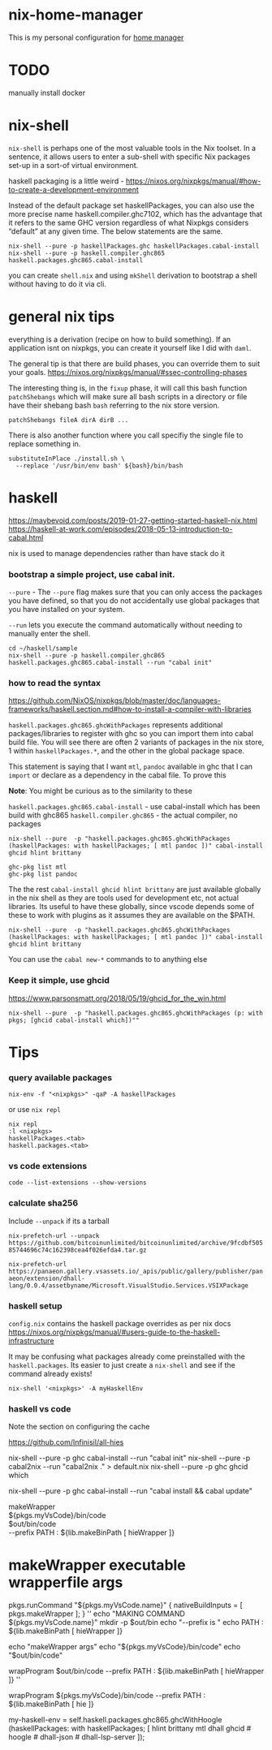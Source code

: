 # nix-home-manager

This is my personal configuration for [home manager](https://github.com/rycee/home-manager)

# TODO
manually install docker


# nix-shell

`nix-shell` is perhaps one of the most valuable tools in the Nix toolset. In a sentence, it allows users to enter a sub-shell with specific Nix packages set-up in a sort-of virtual environment.

haskell packaging is a little weird - https://nixos.org/nixpkgs/manual/#how-to-create-a-development-environment

Instead of the default package set haskellPackages, you can also use the more precise name haskell.compiler.ghc7102, which has the advantage that it refers to the same GHC version regardless of what Nixpkgs considers “default” at any given time. The below statements are the same.

```
nix-shell --pure -p haskellPackages.ghc haskellPackages.cabal-install
nix-shell --pure -p haskell.compiler.ghc865 haskell.packages.ghc865.cabal-install
```

you can create `shell.nix` and using `mkShell` derivation to bootstrap a shell without having to do it via
cli.


# general nix tips

everything is a derivation (recipe on how to build something). If an application isnt on nixpkgs, you can
create it yourself like I did with `daml`.

The general tip is that there are build phases, you can override them to suit your goals.
https://nixos.org/nixpkgs/manual/#ssec-controlling-phases

The interesting thing is, in the `fixup` phase, it will call this bash function `patchShebangs` which will
make sure all bash scripts in a directory or file have their shebang bash `bash` referring to the nix store version.
```
patchShebangs fileA dirA dirB ...
```

There is also another function where you call specifiy the single file to replace something in.

```
substituteInPlace ./install.sh \
  --replace '/usr/bin/env bash' ${bash}/bin/bash
```

# haskell

https://maybevoid.com/posts/2019-01-27-getting-started-haskell-nix.html
https://haskell-at-work.com/episodes/2018-05-13-introduction-to-cabal.html

nix is used to manage dependencies rather than have stack do it


### bootstrap a simple project, use cabal init.

`--pure` - The `--pure` flag makes sure that you can only access the packages you have defined, so that you do not accidentally use global packages that you have installed on your system.

`--run` lets you execute the command automatically without needing to manually enter the shell.

```
cd ~/haskell/sample
nix-shell --pure -p haskell.compiler.ghc865 haskell.packages.ghc865.cabal-install --run "cabal init"
```

### how to read the syntax

https://github.com/NixOS/nixpkgs/blob/master/doc/languages-frameworks/haskell.section.md#how-to-install-a-compiler-with-libraries

`haskell.packages.ghc865.ghcWithPackages` represents additional packages/libraries to register
with ghc so you can import them into cabal build file.
You will see there are often 2 variants of packages in the nix store, 1 within `haskellPackages.*`,
and the other in the global package space.

This statement is saying that I want `mtl`, `pandoc` available in ghc that I can `import` or declare
as a dependency in the cabal file. To prove this

**Note**: You might be curious as to the similarity to these

`haskell.packages.ghc865.cabal-install` - use cabal-install which has been build with ghc865
`haskell.compiler.ghc865` - the actual compiler, no packages

```
nix-shell --pure  -p "haskell.packages.ghc865.ghcWithPackages (haskellPackages: with haskellPackages; [ mtl pandoc ])" cabal-install ghcid hlint brittany

ghc-pkg list mtl
ghc-pkg list pandoc
```

The the rest `cabal-install ghcid hlint brittany` are just available
globally in the nix shell as they are tools used for development etc, not actual libraries.
Its useful to have these globally, since vscode depends some of these to work with plugins as it
assumes they are available on the $PATH.

```
nix-shell --pure  -p "haskell.packages.ghc865.ghcWithPackages (haskellPackages: with haskellPackages; [ mtl pandoc ])" cabal-install ghcid hlint brittany
```




You can use the `cabal new-*` commands to to anything else

### Keep it simple, use ghcid

https://www.parsonsmatt.org/2018/05/19/ghcid_for_the_win.html

```
nix-shell --pure  -p "haskell.packages.ghc865.ghcWithPackages (p: with pkgs; [ghcid cabal-install which])""
```



# Tips

### query available packages

`nix-env -f "<nixpkgs>" -qaP -A haskellPackages`

or use `nix repl`

```
nix repl
:l <nixpkgs>
haskellPackages.<tab>
haskell.packages.<tab>
```

### vs code extensions

`code --list-extensions --show-versions`

### calculate sha256

Include `--unpack` if its a tarball

`nix-prefetch-url --unpack https://github.com/bitcoinunlimited/bitcoinunlimited/archive/9fcdbf50585744696c74c162398cea4f026efda4.tar.gz`

`nix-prefetch-url https://panaeon.gallery.vsassets.io/_apis/public/gallery/publisher/panaeon/extension/dhall-lang/0.0.4/assetbyname/Microsoft.VisualStudio.Services.VSIXPackage`


### haskell setup

`config.nix` contains the haskell package overrides as per nix docs https://nixos.org/nixpkgs/manual/#users-guide-to-the-haskell-infrastructure

It may be confusing what packages already come preinstalled with the `haskell.packages`. Its easier to just
create a `nix-shell` and see if the command already exists!

```
nix-shell '<nixpkgs>' -A myHaskellEnv
```


### haskell vs code

Note the section on configuring the cache

https://github.com/Infinisil/all-hies


nix-shell --pure -p ghc cabal-install --run "cabal init"
nix-shell --pure -p cabal2nix --run "cabal2nix ." > default.nix
nix-shell --pure -p ghc ghcid which



nix-shell --pure -p ghc cabal-install --run "cabal install && cabal update"


 makeWrapper \
  ${pkgs.myVsCode}/bin/code \
  $out/bin/code \
  --prefix PATH : ${lib.makeBinPath [ hieWrapper ]}


# makeWrapper executable wrapperfile args
pkgs.runCommand "${pkgs.myVsCode.name}" {
    nativeBuildInputs = [ pkgs.makeWrapper ];
} ''
 echo "MAKING COMMAND ${pkgs.myVsCode.name}"
 mkdir -p $out/bin
 echo "--prefix is "
 echo PATH : ${lib.makeBinPath [ hieWrapper ]}

 echo "makeWrapper args"
 echo "${pkgs.myVsCode}/bin/code"
 echo "$out/bin/code"

 wrapProgram $out/bin/code --prefix PATH : ${lib.makeBinPath [ hieWrapper ]}
''


 wrapProgram ${pkgs.myVsCode}/bin/code --prefix PATH : ${lib.makeBinPath [ hie ]}


 my-haskell-env = self.haskell.packages.ghc865.ghcWithHoogle
      (haskellPackages: with haskellPackages; [
        hlint
        brittany
        mtl
        dhall
        ghcid
        # hoogle
        # dhall-json
        # dhall-lsp-server
    ]);
